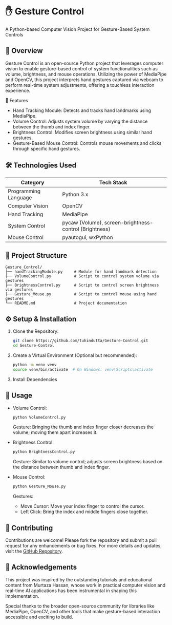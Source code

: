 # ✋ Gesture Control
A Python-based Computer Vision Project for Gesture-Based System Controls

## 🧠 Overview
Gesture Control is an open-source Python project that leverages computer vision to enable gesture-based control of system functionalities such as volume, brightness, and mouse operations. Utilizing the power of MediaPipe and OpenCV, this project interprets hand gestures captured via webcam to perform real-time system adjustments, offering a touchless interaction experience.

🚀 Features
- Hand Tracking Module: Detects and tracks hand landmarks using MediaPipe.
- Volume Control: Adjusts system volume by varying the distance between the thumb and index finger.
- Brightness Control: Modifies screen brightness using similar hand gestures.
- Gesture-Based Mouse Control: Controls mouse movements and clicks through specific hand gestures.

## 🛠️ Technologies Used
<table> <thead> <tr> <th>Category</th> <th>Tech Stack</th> </tr> </thead> <tbody> <tr> <td>Programming Language</td> <td>Python 3.x</td> </tr> <tr> <td>Computer Vision</td> <td>OpenCV</td> </tr> <tr> <td>Hand Tracking</td> <td>MediaPipe</td> </tr> <tr> <td>System Control</td> <td>pycaw (Volume), screen-brightness-control (Brightness)</td> </tr> <tr> <td>Mouse Control</td> <td>pyautogui, wxPython</td> </tr> </tbody> </table>

## 📁 Project Structure
```env
Gesture_Control/
├── handTrackingModule.py     # Module for hand landmark detection
├── VolumeControl.py          # Script to control system volume via gestures
├── BrightnessControl.py      # Script to control screen brightness via gestures
├── Gesture_Mouse.py          # Script to control mouse using hand gestures
└── README.md                 # Project documentation
```

## ⚙️ Setup & Installation
1. Clone the Repository:
   ```bash
   git clone https://github.com/tuhindutta/Gesture-Control.git
   cd Gesture-Control
   ```
2. Create a Virtual Environment (Optional but recommended):
   ```bash
   python -m venv venv
   source venv/bin/activate  # On Windows: venv\Scripts\activate
   ```
3. Install Dependencies

## 🧪 Usage
- Volume Control:
  ```bash
  python VolumeControl.py
  ```
  Gesture: Bringing the thumb and index finger closer decreases the volume; moving them apart increases it.

- Brightness Control:
  ```bash
  python BrightnessControl.py
  ```
  Gesture: Similar to volume control; adjusts screen brightness based on the distance between thumb and index finger.

- Mouse Control:
  ```bash
  python Gesture_Mouse.py
  ```
  Gestures:
    - Move Cursor: Move your index finger to control the cursor.
    - Left Click: Bring the index and middle fingers close together.

## 🤝 Contributing
Contributions are welcome! Please fork the repository and submit a pull request for any enhancements or bug fixes. For more details and updates, visit the [GitHub Repository](https://github.com/tuhindutta/Gesture-Control).

## 🙏 Acknowledgements
This project was inspired by the outstanding tutorials and educational content from Murtaza Hassan, whose work in practical computer vision and real-time AI applications has been instrumental in shaping this implementation.

Special thanks to the broader open-source community for libraries like MediaPipe, OpenCV, and other tools that make gesture-based interaction accessible and exciting to build.
